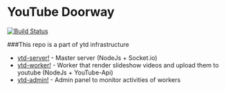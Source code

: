 # YouTube Doorway 
[![Build Status](https://travis-ci.org/glmn/ytd-worker.svg?branch=master)](https://travis-ci.org/glmn/ytd-worker)

###This repo is a part of ytd infrastructure

* [ytd-server!](https://github.com/glmn/ytd-server) - Master server (NodeJs + Socket.io)
* [ytd-worker!](https://github.com/glmn/ytd-worker) - Worker that render slideshow videos and upload them to youtube (NodeJs + YouTube-Api)
* [ytd-admin!](https://github.com/glmn/ytd-admin) - Admin panel to monitor activities of workers